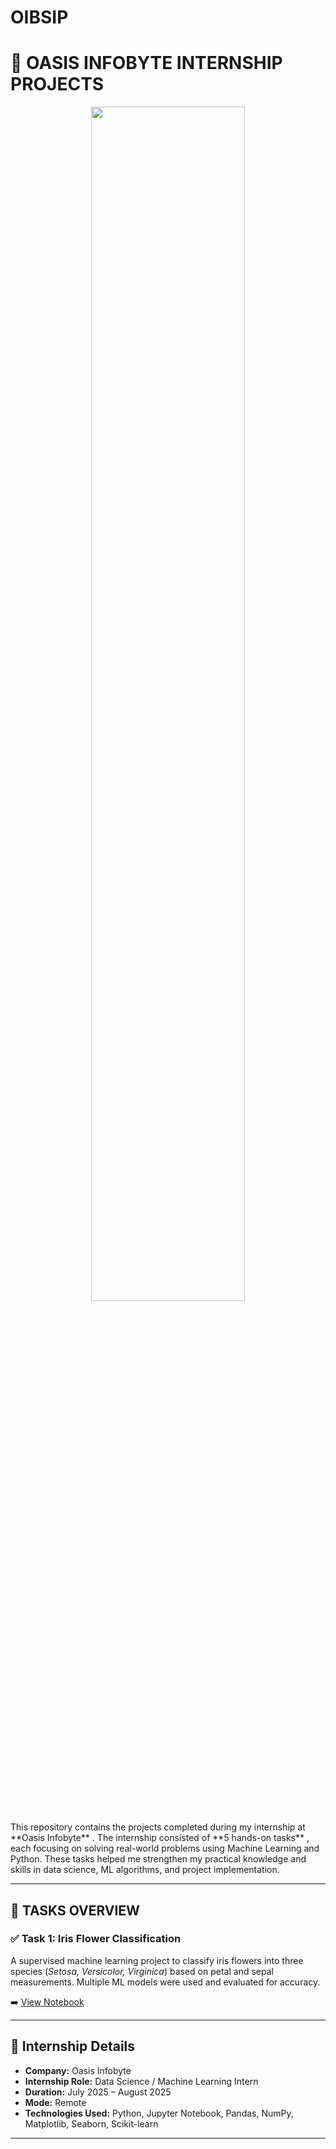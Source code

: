 # OIBSIP

# 🌟 OASIS INFOBYTE INTERNSHIP PROJECTS
<p align="center">
  <img src="https://user-images.githubusercontent.com/91726340/223084103-c04326c3-f9cc-437d-8a85-abb0865400ec.png" width="70%" />
</p>
This repository contains the projects completed during my internship at **Oasis Infobyte** . The internship consisted of  **5 hands-on tasks** , each focusing on solving real-world problems using Machine Learning and Python. These tasks helped me strengthen my practical knowledge and skills in data science, ML algorithms, and project implementation.

---

## 📌 TASKS OVERVIEW

### ✅ Task 1: **Iris Flower Classification**

A supervised machine learning project to classify iris flowers into three species (*Setosa, Versicolor, Virginica*) based on petal and sepal measurements. Multiple ML models were used and evaluated for accuracy.

➡️ [View Notebook]([iris_flower_classification](https://github.com/hetpatel1812/OIBSIP/blob/main/Task_1/iris_flower_classification.ipynb).ipynb)

---


## 💼 Internship Details

- **Company:** Oasis Infobyte  
- **Internship Role:** Data Science / Machine Learning Intern  
- **Duration:** July 2025 – August 2025  
- **Mode:** Remote  
- **Technologies Used:** Python, Jupyter Notebook, Pandas, NumPy, Matplotlib, Seaborn, Scikit-learn

---


